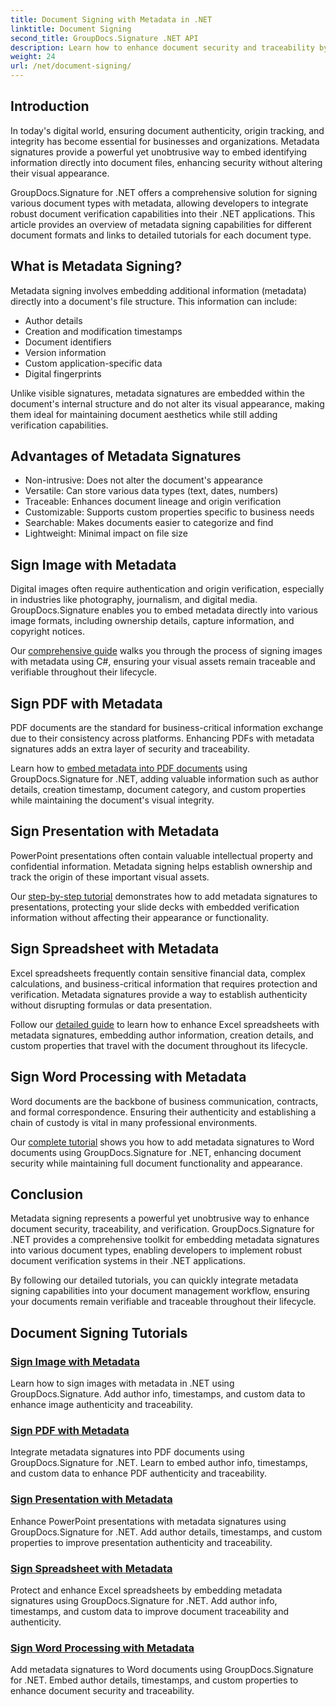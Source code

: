 ```yaml
---
title: Document Signing with Metadata in .NET
linktitle: Document Signing
second_title: GroupDocs.Signature .NET API
description: Learn how to enhance document security and traceability by embedding metadata signatures into various file formats using GroupDocs.Signature for .NET. Comprehensive tutorials for PDF, Word, Excel, PowerPoint and image files.
weight: 24
url: /net/document-signing/
---
```


## Introduction

In today's digital world, ensuring document authenticity, origin tracking, and integrity has become essential for businesses and organizations. Metadata signatures provide a powerful yet unobtrusive way to embed identifying information directly into document files, enhancing security without altering their visual appearance.

GroupDocs.Signature for .NET offers a comprehensive solution for signing various document types with metadata, allowing developers to integrate robust document verification capabilities into their .NET applications. This article provides an overview of metadata signing capabilities for different document formats and links to detailed tutorials for each document type.

## What is Metadata Signing?

Metadata signing involves embedding additional information (metadata) directly into a document's file structure. This information can include:

- Author details
- Creation and modification timestamps
- Document identifiers
- Version information
- Custom application-specific data
- Digital fingerprints

Unlike visible signatures, metadata signatures are embedded within the document's internal structure and do not alter its visual appearance, making them ideal for maintaining document aesthetics while still adding verification capabilities.

## Advantages of Metadata Signatures

- Non-intrusive: Does not alter the document's appearance
- Versatile: Can store various data types (text, dates, numbers)
- Traceable: Enhances document lineage and origin verification
- Customizable: Supports custom properties specific to business needs
- Searchable: Makes documents easier to categorize and find
- Lightweight: Minimal impact on file size

## Sign Image with Metadata

Digital images often require authentication and origin verification, especially in industries like photography, journalism, and digital media. GroupDocs.Signature enables you to embed metadata directly into various image formats, including ownership details, capture information, and copyright notices.

Our [comprehensive guide](./sign-image-with-metadata/) walks you through the process of signing images with metadata using C#, ensuring your visual assets remain traceable and verifiable throughout their lifecycle.

## Sign PDF with Metadata

PDF documents are the standard for business-critical information exchange due to their consistency across platforms. Enhancing PDFs with metadata signatures adds an extra layer of security and traceability.

Learn how to [embed metadata into PDF documents](./sign-pdf-with-metadata/) using GroupDocs.Signature for .NET, adding valuable information such as author details, creation timestamp, document category, and custom properties while maintaining the document's visual integrity.

## Sign Presentation with Metadata

PowerPoint presentations often contain valuable intellectual property and confidential information. Metadata signing helps establish ownership and track the origin of these important visual assets.

Our [step-by-step tutorial](./sign-presentation-with-metadata/) demonstrates how to add metadata signatures to presentations, protecting your slide decks with embedded verification information without affecting their appearance or functionality.

## Sign Spreadsheet with Metadata

Excel spreadsheets frequently contain sensitive financial data, complex calculations, and business-critical information that requires protection and verification. Metadata signatures provide a way to establish authenticity without disrupting formulas or data presentation.

Follow our [detailed guide](./sign-spreadsheet-with-metadata/) to learn how to enhance Excel spreadsheets with metadata signatures, embedding author information, creation details, and custom properties that travel with the document throughout its lifecycle.

## Sign Word Processing with Metadata

Word documents are the backbone of business communication, contracts, and formal correspondence. Ensuring their authenticity and establishing a chain of custody is vital in many professional environments.

Our [complete tutorial](./sign-word-processing-with-metadata/) shows you how to add metadata signatures to Word documents using GroupDocs.Signature for .NET, enhancing document security while maintaining full document functionality and appearance.

## Conclusion

Metadata signing represents a powerful yet unobtrusive way to enhance document security, traceability, and verification. GroupDocs.Signature for .NET provides a comprehensive toolkit for embedding metadata signatures into various document types, enabling developers to implement robust document verification systems in their .NET applications.

By following our detailed tutorials, you can quickly integrate metadata signing capabilities into your document management workflow, ensuring your documents remain verifiable and traceable throughout their lifecycle.

## Document Signing Tutorials
### [Sign Image with Metadata](./sign-image-with-metadata/)
Learn how to sign images with metadata in .NET using GroupDocs.Signature. Add author info, timestamps, and custom data to enhance image authenticity and traceability.

### [Sign PDF with Metadata](./sign-pdf-with-metadata/)
Integrate metadata signatures into PDF documents using GroupDocs.Signature for .NET. Learn to embed author info, timestamps, and custom data to enhance PDF authenticity and traceability.

### [Sign Presentation with Metadata](./sign-presentation-with-metadata/)
Enhance PowerPoint presentations with metadata signatures using GroupDocs.Signature for .NET. Add author details, timestamps, and custom properties to improve presentation authenticity and traceability.

### [Sign Spreadsheet with Metadata](./sign-spreadsheet-with-metadata/)
Protect and enhance Excel spreadsheets by embedding metadata signatures using GroupDocs.Signature for .NET. Add author info, timestamps, and custom data to improve document traceability and authenticity.

### [Sign Word Processing with Metadata](./sign-word-processing-with-metadata/)
Add metadata signatures to Word documents using GroupDocs.Signature for .NET. Embed author details, timestamps, and custom properties to enhance document security and traceability.